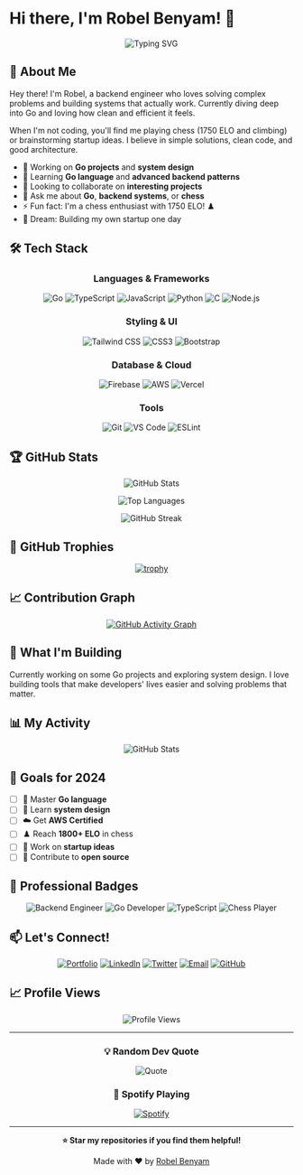 # Hi there, I'm Robel Benyam! 👋

<div align="center">
  <img src="https://readme-typing-svg.herokuapp.com?font=Fira+Code&pause=1000&color=6366F1&center=true&vCenter=true&width=435&lines=Backend+Engineer;Go+%7C+TypeScript+%7C+Systems;Solving+Complex+Problems;Chess+Player+%281750+ELO%29" alt="Typing SVG" />
</div>

## 🚀 About Me

Hey there! I'm Robel, a backend engineer who loves solving complex problems and building systems that actually work. Currently diving deep into Go and loving how clean and efficient it feels.

When I'm not coding, you'll find me playing chess (1750 ELO and climbing) or brainstorming startup ideas. I believe in simple solutions, clean code, and good architecture.

- 🔭 Working on **Go projects** and **system design**
- 🌱 Learning **Go language** and **advanced backend patterns**
- 👯 Looking to collaborate on **interesting projects**
- 💬 Ask me about **Go**, **backend systems**, or **chess**
- ⚡ Fun fact: I'm a chess enthusiast with 1750 ELO! ♟️
- 🚀 Dream: Building my own startup one day

## 🛠️ Tech Stack

<div align="center">

### Languages & Frameworks
![Go](https://img.shields.io/badge/Go-00ADD8?style=for-the-badge&logo=go&logoColor=white)
![TypeScript](https://img.shields.io/badge/TypeScript-007ACC?style=for-the-badge&logo=typescript&logoColor=white)
![JavaScript](https://img.shields.io/badge/JavaScript-F7DF1E?style=for-the-badge&logo=javascript&logoColor=black)
![Python](https://img.shields.io/badge/Python-3776AB?style=for-the-badge&logo=python&logoColor=white)
![C](https://img.shields.io/badge/C-00599C?style=for-the-badge&logo=c&logoColor=white)
![Node.js](https://img.shields.io/badge/Node.js-43853D?style=for-the-badge&logo=node.js&logoColor=white)

### Styling & UI
![Tailwind CSS](https://img.shields.io/badge/Tailwind_CSS-38B2AC?style=for-the-badge&logo=tailwind-css&logoColor=white)
![CSS3](https://img.shields.io/badge/CSS3-1572B6?style=for-the-badge&logo=css3&logoColor=white)
![Bootstrap](https://img.shields.io/badge/Bootstrap-563D7C?style=for-the-badge&logo=bootstrap&logoColor=white)

### Database & Cloud
![Firebase](https://img.shields.io/badge/Firebase-039BE5?style=for-the-badge&logo=Firebase&logoColor=white)
![AWS](https://img.shields.io/badge/Amazon_AWS-FF9900?style=for-the-badge&logo=amazonaws&logoColor=white)
![Vercel](https://img.shields.io/badge/Vercel-000000?style=for-the-badge&logo=vercel&logoColor=white)

### Tools
![Git](https://img.shields.io/badge/Git-F05032?style=for-the-badge&logo=git&logoColor=white)
![VS Code](https://img.shields.io/badge/VS_Code-007ACC?style=for-the-badge&logo=visual-studio-code&logoColor=white)
![ESLint](https://img.shields.io/badge/ESLint-4B32C3?style=for-the-badge&logo=eslint&logoColor=white)

</div>

## 🏆 GitHub Stats

<div align="center">

![GitHub Stats](https://github-readme-stats.vercel.app/api?username=RobelBenyam&show_icons=true&theme=tokyonight&hide_border=true&count_private=true&include_all_commits=true)

![Top Languages](https://github-readme-stats.vercel.app/api/top-langs/?username=RobelBenyam&layout=compact&theme=tokyonight&hide_border=true&langs_count=8&exclude_repo=portfolio)

![GitHub Streak](https://github-readme-streak-stats.herokuapp.com/?user=RobelBenyam&theme=tokyonight&hide_border=true&stroke=0000&background=1A1B27)

</div>

## 🏅 GitHub Trophies

<div align="center">

[![trophy](https://github-profile-trophy.vercel.app/?username=your-username&theme=tokyonight&no-frame=true&column=7)](https://github.com/ryo-ma/github-profile-trophy)

</div>

## 📈 Contribution Graph

<div align="center">

[![GitHub Activity Graph](https://github-readme-activity-graph.vercel.app/graph?username=RobelBenyam&theme=tokyonight&hide_border=true&custom_title=My%20Contribution%20Graph)](https://github.com/ashutosh00710/github-readme-activity-graph)

</div>

## 🚀 What I'm Building

Currently working on some Go projects and exploring system design. I love building tools that make developers' lives easier and solving problems that matter.

## 📊 My Activity

<div align="center">

![GitHub Stats](https://github-readme-stats.vercel.app/api?username=RobelBenyam&show_icons=true&theme=tokyonight&hide_border=true&count_private=true)

</div>

## 🎯 Goals for 2024

- [ ] 🐹 Master **Go language**
- [ ] 🧠 Learn **system design**
- [ ] ☁️ Get **AWS Certified**
- [ ] ♟️ Reach **1800+ ELO** in chess
- [ ] 🚀 Work on **startup ideas**
- [ ] 🌟 Contribute to **open source**

## 💼 Professional Badges

<div align="center">

![Backend Engineer](https://img.shields.io/badge/Backend_Engineer-Expert-61DAFB?style=for-the-badge&logo=server&logoColor=white)
![Go Developer](https://img.shields.io/badge/Go_Developer-Learning-00ADD8?style=for-the-badge&logo=go&logoColor=white)
![TypeScript](https://img.shields.io/badge/TypeScript_Developer-Expert-007ACC?style=for-the-badge&logo=typescript&logoColor=white)
![Chess Player](https://img.shields.io/badge/Chess_Player-1750_ELO-FF6B6B?style=for-the-badge&logo=chess&logoColor=white)

</div>

## 📫 Let's Connect!

<div align="center">

[![Portfolio](https://img.shields.io/badge/Portfolio-FF5722?style=for-the-badge&logo=todoist&logoColor=white)](https://your-portfolio-url.com)
[![LinkedIn](https://img.shields.io/badge/LinkedIn-0077B5?style=for-the-badge&logo=linkedin&logoColor=white)](https://linkedin.com/in/robel-benyam)
[![Twitter](https://img.shields.io/badge/Twitter-1DA1F2?style=for-the-badge&logo=twitter&logoColor=white)](https://twitter.com/your-handle)
[![Email](https://img.shields.io/badge/Email-D14836?style=for-the-badge&logo=gmail&logoColor=white)](mailto:robelbenyam7@gmail.com)
[![GitHub](https://img.shields.io/badge/GitHub-100000?style=for-the-badge&logo=github&logoColor=white)](https://github.com/RobelBenyam)

</div>

## 📈 Profile Views

<div align="center">

![Profile Views](https://komarev.com/ghpvc/?username=RobelBenyam&color=blueviolet&style=for-the-badge&label=Profile+Views)

</div>

---

<div align="center">

### 💡 Random Dev Quote

![Quote](https://quotes-github-readme.vercel.app/api?type=horizontal&theme=tokyonight)

### 🎵 Spotify Playing

[![Spotify](https://spotify-readme-vercel.vercel.app/api/spotify)](https://open.spotify.com/user/your-spotify-username)

</div>

---

<div align="center">

**⭐ Star my repositories if you find them helpful!**

Made with ❤️ by [Robel Benyam](https://github.com/RobelBenyam)

</div>
